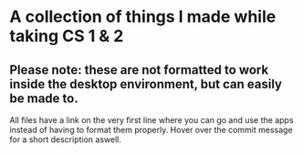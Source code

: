 # A collection of things I made while taking CS 1 & 2
**Please note: these are not formatted to work inside the desktop environment, but can easily be made to.**
--
All files have a link on the very first line where you can go and use the apps instead of having to format them properly. Hover over the commit message for a short description aswell.
